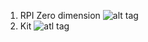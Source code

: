 1. RPI Zero dimension
![alt tag](http://www.raspberrypi-spy.co.uk/wp-content/uploads/2015/11/pi_zero_mechanical.png)
2. Kit
![atl tag](https://s5.postimg.org/leaw1np13/Board.jpg)
